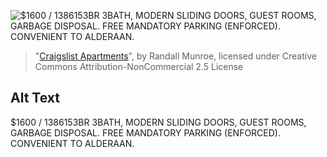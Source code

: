 ![$1600 / 1386153BR 3BATH, MODERN SLIDING DOORS, GUEST ROOMS, GARBAGE DISPOSAL. FREE MANDATORY PARKING (ENFORCED). CONVENIENT TO ALDERAAN.](https://imgs.xkcd.com/comics/craigslist_apartments.png)
> "[Craigslist Apartments](https://xkcd.com/886/)", by Randall Munroe, licensed under Creative Commons Attribution-NonCommercial 2.5 License

## Alt Text
$1600 / 1386153BR 3BATH, MODERN SLIDING DOORS, GUEST ROOMS, GARBAGE DISPOSAL. FREE MANDATORY PARKING (ENFORCED). CONVENIENT TO ALDERAAN.
